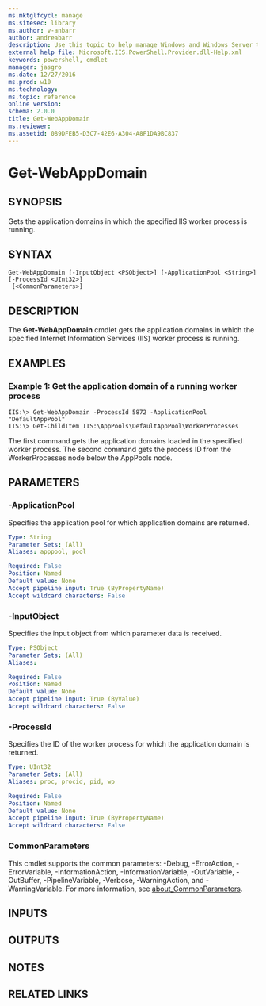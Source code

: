 ```yaml
---
ms.mktglfcycl: manage
ms.sitesec: library
ms.author: v-anbarr
author: andreabarr
description: Use this topic to help manage Windows and Windows Server technologies with Windows PowerShell.
external help file: Microsoft.IIS.PowerShell.Provider.dll-Help.xml
keywords: powershell, cmdlet
manager: jasgro
ms.date: 12/27/2016
ms.prod: w10
ms.technology: 
ms.topic: reference
online version: 
schema: 2.0.0
title: Get-WebAppDomain
ms.reviewer:
ms.assetid: 089DFEB5-D3C7-42E6-A304-A8F1DA9BC837
---
```


# Get-WebAppDomain

## SYNOPSIS
Gets the application domains in which the specified IIS worker process is running.

## SYNTAX

```
Get-WebAppDomain [-InputObject <PSObject>] [-ApplicationPool <String>] [-ProcessId <UInt32>]
 [<CommonParameters>]
```

## DESCRIPTION
The **Get-WebAppDomain** cmdlet gets the application domains in which the specified Internet Information Services (IIS) worker process is running.

## EXAMPLES

### Example 1: Get the application domain of a running worker process
```
IIS:\> Get-WebAppDomain -ProcessId 5872 -ApplicationPool "DefaultAppPool" 
IIS:\> Get-ChildItem IIS:\AppPools\DefaultAppPool\WorkerProcesses
```

The first command gets the application domains loaded in the specified worker process.
The second command gets the process ID from the WorkerProcesses node below the AppPools node.

## PARAMETERS

### -ApplicationPool
Specifies the application pool for which application domains are returned.

```yaml
Type: String
Parameter Sets: (All)
Aliases: apppool, pool

Required: False
Position: Named
Default value: None
Accept pipeline input: True (ByPropertyName)
Accept wildcard characters: False
```

### -InputObject
Specifies the input object from which parameter data is received.

```yaml
Type: PSObject
Parameter Sets: (All)
Aliases: 

Required: False
Position: Named
Default value: None
Accept pipeline input: True (ByValue)
Accept wildcard characters: False
```

### -ProcessId
Specifies the ID of the worker process for which the application domain is returned.

```yaml
Type: UInt32
Parameter Sets: (All)
Aliases: proc, procid, pid, wp

Required: False
Position: Named
Default value: None
Accept pipeline input: True (ByPropertyName)
Accept wildcard characters: False
```

### CommonParameters
This cmdlet supports the common parameters: -Debug, -ErrorAction, -ErrorVariable, -InformationAction, -InformationVariable, -OutVariable, -OutBuffer, -PipelineVariable, -Verbose, -WarningAction, and -WarningVariable. For more information, see [about_CommonParameters](http://go.microsoft.com/fwlink/?LinkID=113216).

## INPUTS

## OUTPUTS

## NOTES

## RELATED LINKS

